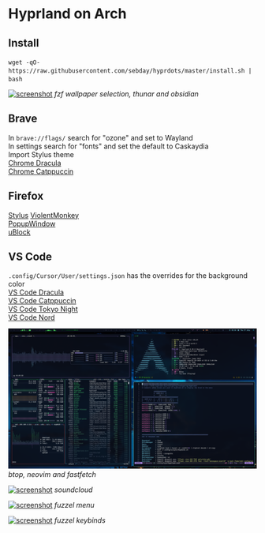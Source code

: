 # Hyprland on Arch

## Install 

`wget -qO- https://raw.githubusercontent.com/sebday/hyprdots/master/install.sh | bash`

[![screenshot](https://raw.githubusercontent.com/sebday/hyprdots/refs/heads/master/.config/hypr/screens/hypr_dracula_screenshot1.png)](https://raw.githubusercontent.com/sebday/hyprdots/refs/heads/master/.config/hypr/screens/hypr_dracula_screenshot1.png)
*fzf wallpaper selection, thunar and obsidian*

## Brave

In `brave://flags/` search for "ozone" and set to Wayland  
In settings search for "fonts" and set the default to Caskaydia  
Import Stylus theme  
[Chrome Dracula](https://chromewebstore.google.com/detail/dracula-chrome-theme/gfapcejdoghpoidkfodoiiffaaibpaem)  
[Chrome Catppuccin](https://chromewebstore.google.com/detail/catppuccin-chrome-theme-m/bkkmolkhemgaeaeggcmfbghljjjoofoh)

## Firefox

[Stylus](https://addons.mozilla.org/en-GB/firefox/addon/styl-us/)
[ViolentMonkey](https://addons.mozilla.org/en-US/firefox/addon/violentmonkey/)  
[PopupWindow](https://addons.mozilla.org/en-GB/firefox/addon/popup-window/)  
[uBlock](https://github.com/gorhill/uBlock#ublock-origin)  

## VS Code

`.config/Cursor/User/settings.json` has the overrides for the background color  
[VS Code Dracula](https://draculatheme.com/visual-studio-code)  
[VS Code Catppuccin](https://marketplace.visualstudio.com/items?itemName=Catppuccin.catppuccin-vsc)  
[VS Code Tokyo Night](https://marketplace.visualstudio.com/items?itemName=enkia.tokyo-night)  
[VS Code Nord](https://marketplace.visualstudio.com/items?itemName=arcticicestudio.nord-visual-studio-code)

[![screenshot](https://raw.githubusercontent.com/sebday/hyprdots/refs/heads/master/.config/hypr/screens/hypr_dracula_screenshot2.png)](https://raw.githubusercontent.com/sebday/hyprdots/refs/heads/master/.config/hypr/screens/hypr_dracula_screenshot2.png)
*btop, neovim and fastfetch*

[![screenshot](https://raw.githubusercontent.com/sebday/hyprdots/refs/heads/master/.config/hypr/screens/hypr_dracula_screenshot3.png)](https://raw.githubusercontent.com/sebday/hyprdots/refs/heads/master/.config/hypr/screens/hypr_dracula_screenshot3.png)
*soundcloud*

[![screenshot](https://raw.githubusercontent.com/sebday/hyprdots/refs/heads/master/.config/hypr/screens/hypr_dracula_screenshot4.png)](https://raw.githubusercontent.com/sebday/hyprdots/refs/heads/master/.config/hypr/screens/hypr_dracula_screenshot4.png)
*fuzzel menu*

[![screenshot](https://raw.githubusercontent.com/sebday/hyprdots/refs/heads/master/.config/hypr/screens/hypr_dracula_screenshot5.png)](https://raw.githubusercontent.com/sebday/hyprdots/refs/heads/master/.config/hypr/screens/hypr_dracula_screenshot5.png)
*fuzzel keybinds*
